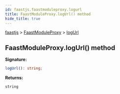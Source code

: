 ```yaml
---
id: faastjs.faastmoduleproxy.logurl
title: FaastModuleProxy.logUrl() method
hide_title: true
---
```

[faastjs](./faastjs.md) &gt; [FaastModuleProxy](./faastjs.faastmoduleproxy.md) &gt; [logUrl](./faastjs.faastmoduleproxy.logurl.md)

## FaastModuleProxy.logUrl() method


<b>Signature:</b>

```typescript
logUrl(): string;
```
<b>Returns:</b>

`string`
